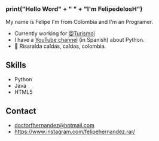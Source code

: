 ### print("Hello Word" + " " + "I'm FelipedelosH")


My name is Felipe I'm from Colombia and I'm an Programer.

* Currently working for [@Turismoi](https://github.com/Turismoi)
* I have a [YouTube channel](https://www.youtube.com/channel/UCqJbFsanrjs7BW4lPurxQcQ) (in Spanish) about Python.
* 📍 Risaralda caldas, caldas, colombia.

## Skills

* Python
* Java
* HTML5

## Contact

* doctorfhernandez@hotmail.com
* https://www.instagram.com/felipehernandez.rar/


<!--
**felipedelosh/felipedelosh** is a ✨ _special_ ✨ repository because its `README.md` (this file) appears on your GitHub profile.

Here are some ideas to get you started:

- 🔭 I’m currently working on ...
- 🌱 I’m currently learning ...
- 👯 I’m looking to collaborate on ...
- 🤔 I’m looking for help with ...
- 💬 Ask me about ...
- 📫 How to reach me: ...
- 😄 Pronouns: ...
- ⚡ Fun fact: ...
-->
